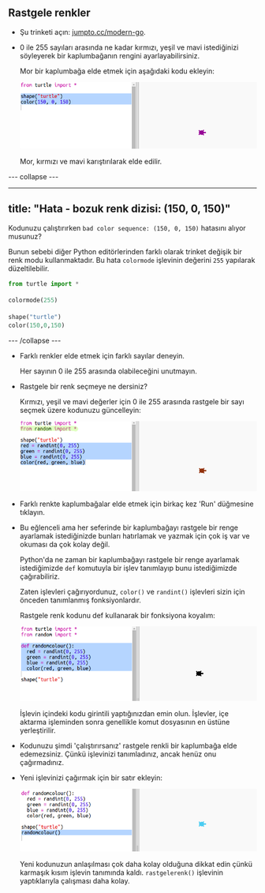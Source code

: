 ## Rastgele renkler

+ Şu trinketi açın: <a href="http://jumpto.cc/modern-go" target="_blank">jumpto.cc/modern-go</a>.

+ 0 ile 255 sayıları arasında ne kadar kırmızı, yeşil ve mavi istediğinizi söyleyerek bir kaplumbağanın rengini ayarlayabilirsiniz.
    
    Mor bir kaplumbağa elde etmek için aşağıdaki kodu ekleyin:
    
    ![ekran görüntüsü](images/modern-purple.png)
    
    Mor, kırmızı ve mavi karıştırılarak elde edilir.

\--- collapse \---

* * *

## title: "Hata - bozuk renk dizisi: (150, 0, 150)"

Kodunuzu çalıştırırken `bad color sequence: (150, 0, 150)` hatasını alıyor musunuz?

Bunun sebebi diğer Python editörlerinden farklı olarak trinket değişik bir renk modu kullanmaktadır. Bu hata `colormode` işlevinin değerini `255` yapılarak düzeltilebilir.

```python
from turtle import *

colormode(255)

shape("turtle")
color(150,0,150)
```

\--- /collapse \---

+ Farklı renkler elde etmek için farklı sayılar deneyin.
    
    Her sayının 0 ile 255 arasında olabileceğini unutmayın.

+ Rastgele bir renk seçmeye ne dersiniz?
    
    Kırmızı, yeşil ve mavi değerler için 0 ile 255 arasında rastgele bir sayı seçmek üzere kodunuzu güncelleyin:
    
    ![ekran görüntüsü](images/modern-random-colour.png)

+ Farklı renkte kaplumbağalar elde etmek için birkaç kez 'Run' düğmesine tıklayın.

+ Bu eğlenceli ama her seferinde bir kaplumbağayı rastgele bir renge ayarlamak istediğinizde bunları hatırlamak ve yazmak için çok iş var ve okuması da çok kolay değil.
    
    Python'da ne zaman bir kaplumbağayı rastgele bir renge ayarlamak istediğimizde `def` komutuyla bir işlev tanımlayıp bunu istediğimizde çağırabiliriz.
    
    Zaten işlevleri çağırıyordunuz, `color()` ve `randint()` işlevleri sizin için önceden tanımlanmış fonksiyonlardır.
    
    Rastgele renk kodunu def kullanarak bir fonksiyona koyalım:
    
    ![ekran görüntüsü](images/modern-colour-function.png)
    
    İşlevin içindeki kodu girintili yaptığınızdan emin olun. İşlevler, içe aktarma işleminden sonra genellikle komut dosyasının en üstüne yerleştirilir.

+ Kodunuzu şimdi 'çalıştırırsanız' rastgele renkli bir kaplumbağa elde edemezsiniz. Çünkü işlevinizi tanımladınız, ancak henüz onu çağırmadınız.

+ Yeni işlevinizi çağırmak için bir satır ekleyin:
    
    ![ekran görüntüsü](images/modern-call-colour.png)
    
    Yeni kodunuzun anlaşılması çok daha kolay olduğuna dikkat edin çünkü karmaşık kısım işlevin tanımında kaldı. `rastgelerenk()` işlevinin yaptıklarıyla çalışması daha kolay.
